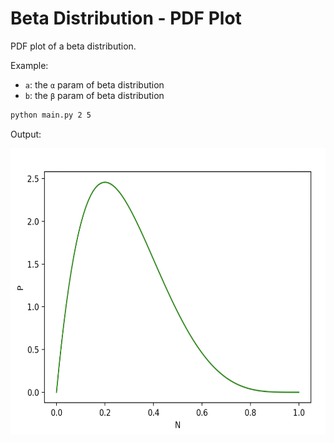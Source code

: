 # Beta Distribution - PDF Plot
PDF plot of a beta distribution.

Example:
* `a`: the `α` param of beta distribution
* `b`: the `β` param of beta distribution
```sh
python main.py 2 5
```

Output:

<img src="beta-distribution.png" width="586" height="458">
